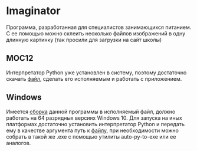 # Imaginator
Программа, разработанная для специалистов занимающихся питанием.
С ее помощью можно склеить несколько файлов изображений в одну длинную картинку (так просили для загрузки на сайт школы)

## МОС12
Интерпретатор Python уже установлен в систему, поэтому достаточно скачать [файл](</Программы/imaginator.py>), сделать его исполняемым и работать с приложением.


## Windows
Имеется [сборка](</Программы/imaginator.exe>) данной программы в исполняемый файл, должно работать на 64 разрядных версиях Windows 10. Для запуска на иных платформах достаточно установить интерпретатор Python и передать ему в качестве аргумента путь к [файлу](</Программы/imaginator.py>), при необходимости можно собрать в такой же .exe с помощью утилиты auto-py-to-exe или ее аналогов.
